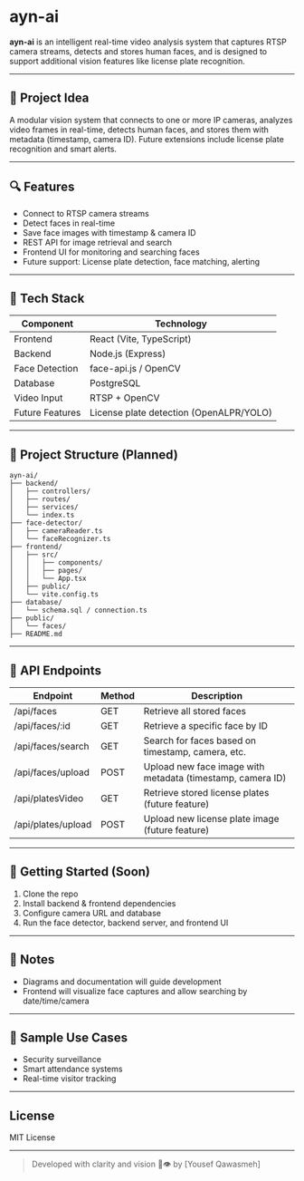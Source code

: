 # ayn-ai

**ayn-ai** is an intelligent real-time video analysis system that captures RTSP camera streams, detects and stores human faces, and is designed to support additional vision features like license plate recognition.

---

## 🧠 Project Idea

A modular vision system that connects to one or more IP cameras, analyzes video frames in real-time, detects human faces, and stores them with metadata (timestamp, camera ID). Future extensions include license plate recognition and smart alerts.

---

## 🔍 Features

- Connect to RTSP camera streams
- Detect faces in real-time
- Save face images with timestamp & camera ID
- REST API for image retrieval and search
- Frontend UI for monitoring and searching faces
- Future support: License plate detection, face matching, alerting

---

## 🧰 Tech Stack

| Component       | Technology                              |
| --------------- | --------------------------------------- |
| Frontend        | React (Vite, TypeScript)                |
| Backend         | Node.js (Express)                       |
| Face Detection  | face-api.js / OpenCV                    |
| Database        | PostgreSQL                              |
| Video Input     | RTSP + OpenCV                           |
| Future Features | License plate detection (OpenALPR/YOLO) |

---

## 📁 Project Structure (Planned)

```
ayn-ai/
├── backend/
│   ├── controllers/
│   ├── routes/
│   ├── services/
│   └── index.ts
├── face-detector/
│   ├── cameraReader.ts
│   └── faceRecognizer.ts
├── frontend/
│   ├── src/
│   │   ├── components/
│   │   ├── pages/
│   │   └── App.tsx
│   ├── public/
│   └── vite.config.ts
├── database/
│   └── schema.sql / connection.ts
├── public/
│   └── faces/
├── README.md
```

---

## 📝 API Endpoints
			
| Endpoint           | Method  | Description                                                  |
| ------------------ | ------- | ------------------------------------------------------------ |
| /api/faces         | GET     | Retrieve all stored faces                                    |
| /api/faces/:id     | GET     |Retrieve a specific face by ID                                |
| /api/faces/search  | GET     |Search for faces based on timestamp, camera, etc.             |
| /api/faces/upload  | POST    |Upload new face image with metadata (timestamp, camera ID)    |
| /api/platesVideo   | GET     |Retrieve stored license plates (future feature)               |
| /api/plates/upload | POST    |Upload new license plate image (future feature)               |

---

## 🚀 Getting Started (Soon)

1. Clone the repo
2. Install backend & frontend dependencies
3. Configure camera URL and database
4. Run the face detector, backend server, and frontend UI

---

## 📌 Notes

- Diagrams and documentation will guide development
- Frontend will visualize face captures and allow searching by date/time/camera

---

## 📸 Sample Use Cases

- Security surveillance
- Smart attendance systems
- Real-time visitor tracking

---

## License

MIT License

---

> Developed with clarity and vision 🧠👁️ by [Yousef Qawasmeh]

